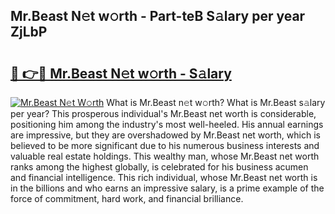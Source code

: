 ## Mr.Beast N𝚎t w𝚘rth - Part-teB S𝚊lary per year ZjLbP

# <h2><a href="http://gc21qtl.nevu.top/?p=Mr.Beast">🔗 👉🔴 Mr.Beast N𝚎t w𝚘rth - S𝚊lary</a></h2>

[![Mr.Beast N𝚎t W𝚘rth](https://i.imgur.com/Oavwk0R.jpeg)](http://gc21qtl.nevu.top/?p=Mr.Beast)
What is Mr.Beast n𝚎t w𝚘rth? What is Mr.Beast s𝚊lary per year?
This prosperous individual's Mr.Beast net worth is considerable, positioning him among the industry's most well-heeled. His annual earnings are impressive, but they are overshadowed by Mr.Beast net worth, which is believed to be more significant due to his numerous business interests and valuable real estate holdings. This wealthy man, whose Mr.Beast net worth ranks among the highest globally, is celebrated for his business acumen and financial intelligence. This rich individual, whose Mr.Beast net worth is in the billions and who earns an impressive salary, is a prime example of the force of commitment, hard work, and financial brilliance.
